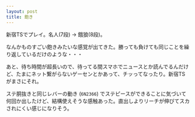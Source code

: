 ```yaml
---
layout: post
title: 飽き
---
```


新宿TSでプレイ。名人(7段) -> 餓狼(8段)。

なんかものすごい飽きみたいな感覚が出てきた。勝っても負けても同じことを繰り返しているだけのような・・・

あと、待ち時間が超長いので、待ってる間スマホでニュースとか読んでるんだけど、たまにネット繋がらないゲーセンとかあって、チッってなったり。新宿TSがまさにそれ。

ステ胴抜きと同じレバーの動き (`6N2366`) でステピースができることに気づいて何回か出したけど、結構使えそうな感触あった。直出しよりリーチが伸びてスカされにくい感じになりそう。
